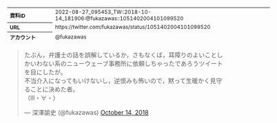 <table style="font-size: 9pt; width: 610px; margin-bottom: 20px; height: 80px;">
<tbody>
    <tr>
        <th align=left>資料ID</th>
        <td align=left>2022-08-27_095453_TW::2018-10-14_181906:@fukazawas::1051402004101099520</td>
    </tr>
    <tr>
        <th align=left>URL</th>
        <td align=left>https://twitter.com/fukazawas/status/1051402004101099520</td>
    </tr>
    <tr>
        <th align=left>アカウント</th>
        <td align=left>@fukazawas</td>
    </tr>
    <tr>
        <th align=left>ユーザ名</th>
        <td align=left>深澤諭史</td>
    </tr>
    <tr>
        <th align=left>ツイートの記録日時</th>
        <td align=left>2022-08-27_095453_</td>
    </tr>
</tbody>
</table>
<blockquote class="twitter-tweet" data-width="450"  data-lang="ja"><p lang="ja" dir="ltr">たぶん，弁護士の話を誤解しているか，さもなくば，耳障りのよいことしかいわない系のニューウェーブ事務所に依頼しちゃったであろうツイートを目にしたが。<br>不当介入になってもいけないし，逆恨みも怖いので，黙って生暖かく見守ることに決めた者。<br>（lll・∀・）</p>&mdash; 深澤諭史 (@fukazawas) <a href="https://twitter.com/fukazawas/status/1051402004101099520?ref_src=twsrc%5Etfw">October 14, 2018</a></blockquote>
<script async src="https://platform.twitter.com/widgets.js" charset="utf-8"></script>



